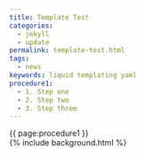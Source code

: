 ```yaml
---
title: Template Test
categories:
  - jekyll
  - update
permalink: template-test.html
tags:
  - news
keywords: liquid templating yaml  
procedure1:    
  - 1. Step one    
  - 2. Step two    
  - 3. Step three   
---  
```

  
{{ page:procedure1 }}    
{% include background.html %}  
